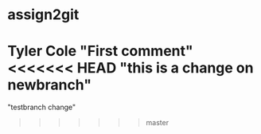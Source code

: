 # assign2git
Tyler Cole
"First comment"
<<<<<<< HEAD
"this is a change on newbranch"
=======
"testbranch change"
>>>>>>> master
